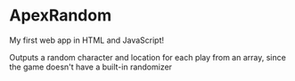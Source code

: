 # ApexRandom
My first web app in HTML and JavaScript!

Outputs a random character and location for each play from an array, since the game doesn't have a built-in randomizer
